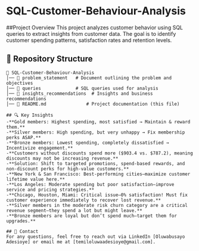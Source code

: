# SQL-Customer-Behaviour-Analysis
##Project Overview
This project analyzes customer behavior using SQL queries to extract insights from customer data. The goal is to identify customer spending patterns, satisfaction rates and retention levels.

## 📂 Repository Structure
```
📁 SQL-Customer-Behaviour-Analysis
│── 📄 problem_statement   # Document outlining the problem and objectives
│── 📄 queries             # SQL queries used for analysis
│── 📄 insights_recommendations  # Insights and business recommendations
│── 📄 README.md               # Project documentation (this file)

## 🔍 Key Insights
-**Gold members: Highest spending, most satisfied → Maintain & reward them.**
-**Silver members: High spending, but very unhappy → Fix membership perks ASAP.**
-**Bronze members: Lowest spending, completely dissatisfied → Incentivize engagement.**
-**Customers without discounts spend more ($903.4 vs. $787.2), meaning discounts may not be increasing revenue.**
-**Solution: Shift to targeted promotions, spend-based rewards, and non-discount perks for high-value customers.**
-**New York & San Francisco: Best-performing cities—maximize customer lifetime value here.**
-**Los Angeles: Moderate spending but poor satisfaction—improve service and pricing strategies.**
-**Chicago, Houston, Miami: Critical issue—0% satisfaction! Must fix customer experience immediately to recover lost revenue.**
-**Silver members in the moderate risk churn category are a critical revenue segment—they spend a lot but might leave.**
-**Bronze members are loyal but don’t spend much—target them for upgrades.**

## 📩 Contact
For any questions, feel free to reach out via LinkedIn [Oluwabusayo Adesioye] or email me at [temiloluwaadesioye@gmail.com].
